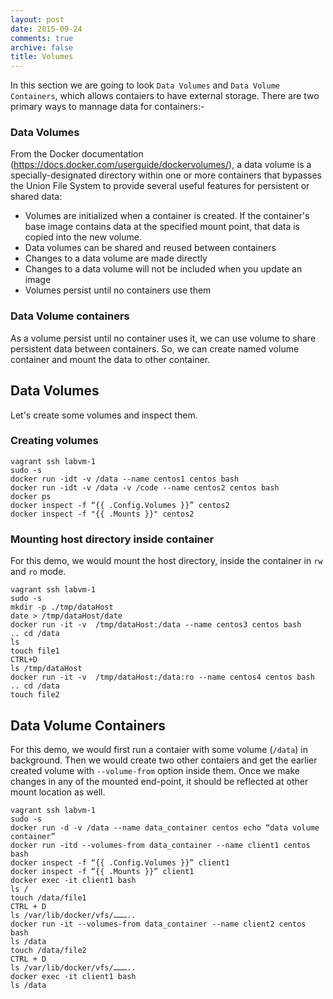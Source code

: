 ```yaml
---
layout: post
date: 2015-09-24
comments: true
archive: false
title: Volumes
---
```


In this section we are going to look `Data Volumes` and `Data Volume Containers`, which allows contaiers to have external storage. There are two primary ways to mannage data for containers:-   

###  Data Volumes

From the Docker documentation (https://docs.docker.com/userguide/dockervolumes/), a data volume is a specially-designated directory within one or more containers that bypasses the Union File System to provide several useful features for persistent or shared data: 

- Volumes are initialized when a container is created. If the container's base image contains data at the specified mount point, that data is copied into the new volume.
- Data volumes can be shared and reused between containers
- Changes to a data volume are made directly
- Changes to a data volume will not be included when you update an image 
- Volumes persist until no containers use them 

###  Data Volume containers

As a volume persist until no container uses it, we can use volume to share persistent data between containers. So, we can create named volume container and mount the data to other container. 


## **Data Volumes**

Let's create some volumes and inspect them. 

### Creating volumes
<script type="text/javascript" src="https://asciinema.org/a/27046.js" id="asciicast-27046" async></script>

~~~
vagrant ssh labvm-1
sudo -s
docker run -idt -v /data --name centos1 centos bash
docker run -idt -v /data -v /code --name centos2 centos bash
docker ps
docker inspect -f “{{ .Config.Volumes }}” centos2
docker inspect -f "{{ .Mounts }}" centos2
~~~

### Mounting host directory inside container
 
For this demo, we would mount the host directory, inside the container in `rw` and `ro` mode.

<script type="text/javascript" src="https://asciinema.org/a/27047.js" id="asciicast-27047" async></script>

~~~
vagrant ssh labvm-1
sudo -s
mkdir -p ./tmp/dataHost
date > /tmp/dataHost/date
docker run -it -v  /tmp/dataHost:/data --name centos3 centos bash
.. cd /data 
ls 
touch file1
CTRL+D
ls /tmp/dataHost
docker run -it -v  /tmp/dataHost:/data:ro --name centos4 centos bash
.. cd /data 
touch file2
~~~

## **Data Volume Containers**

For this demo, we would first run a contaier with some volume (`/data`) in background. Then we would create two other contaiers and get the earlier created volume with `--volume-from` option  inside them. Once we make changes in any of the mounted end-point, it should be reflected at other mount location as well. 

<script type="text/javascript" src="https://asciinema.org/a/27048.js" id="asciicast-27048" async  data-theme="solarized-dark"></script>

~~~
vagrant ssh labvm-1
sudo -s
docker run -d -v /data --name data_container centos echo “data volume container”
docker run -itd --volumes-from data_container --name client1 centos bash
docker inspect -f “{{ .Config.Volumes }}” client1	
docker inspect -f “{{ .Mounts }}” client1
docker exec -it client1 bash 
ls /
touch /data/file1
CTRL + D
ls /var/lib/docker/vfs/………..
docker run -it --volumes-from data_container --name client2 centos bash
ls /data
touch /data/file2
CTRL + D
ls /var/lib/docker/vfs/………..
docker exec -it client1 bash 
ls /data

~~~
